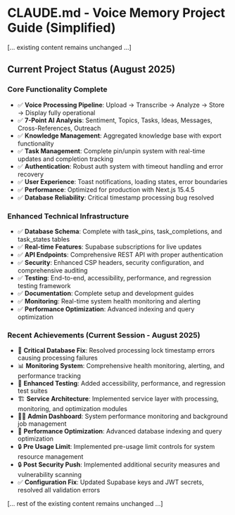 # CLAUDE.md - Voice Memory Project Guide (Simplified)

[... existing content remains unchanged ...]

## Current Project Status (August 2025)

### Core Functionality Complete
- ✅ **Voice Processing Pipeline**: Upload → Transcribe → Analyze → Store → Display fully operational
- ✅ **7-Point AI Analysis**: Sentiment, Topics, Tasks, Ideas, Messages, Cross-References, Outreach
- ✅ **Knowledge Management**: Aggregated knowledge base with export functionality
- ✅ **Task Management**: Complete pin/unpin system with real-time updates and completion tracking
- ✅ **Authentication**: Robust auth system with timeout handling and error recovery
- ✅ **User Experience**: Toast notifications, loading states, error boundaries
- ✅ **Performance**: Optimized for production with Next.js 15.4.5
- ✅ **Database Reliability**: Critical timestamp processing bug resolved

### Enhanced Technical Infrastructure
- ✅ **Database Schema**: Complete with task_pins, task_completions, and task_states tables
- ✅ **Real-time Features**: Supabase subscriptions for live updates
- ✅ **API Endpoints**: Comprehensive REST API with proper authentication
- ✅ **Security**: Enhanced CSP headers, security configuration, and comprehensive auditing
- ✅ **Testing**: End-to-end, accessibility, performance, and regression testing framework
- ✅ **Documentation**: Complete setup and development guides
- ✅ **Monitoring**: Real-time system health monitoring and alerting
- ✅ **Performance Optimization**: Advanced indexing and query optimization

### Recent Achievements (Current Session - August 2025)
- 🔧 **Critical Database Fix**: Resolved processing lock timestamp errors causing processing failures
- 📊 **Monitoring System**: Comprehensive health monitoring, alerting, and performance tracking
- 🧪 **Enhanced Testing**: Added accessibility, performance, and regression test suites
- 🏗️ **Service Architecture**: Implemented service layer with processing, monitoring, and optimization modules
- 👨‍💼 **Admin Dashboard**: System performance monitoring and background job management
- 🚀 **Performance Optimization**: Advanced database indexing and query optimization
- 🔒 **Pre Usage Limit**: Implemented pre-usage limit controls for system resource management
- 🔒 **Post Security Push**: Implemented additional security measures and vulnerability scanning
- ✅ **Configuration Fix**: Updated Supabase keys and JWT secrets, resolved all validation errors

[... rest of the existing content remains unchanged ...]